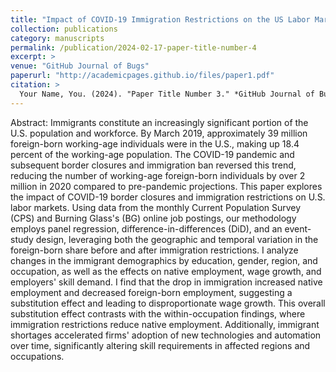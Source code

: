 ```yaml
---
title: "Impact of COVID-19 Immigration Restrictions on the US Labor Market and Skill Demand."
collection: publications
category: manuscripts
permalink: /publication/2024-02-17-paper-title-number-4
excerpt: >
venue: "GitHub Journal of Bugs"
paperurl: "http://academicpages.github.io/files/paper1.pdf"
citation: >
  Your Name, You. (2024). "Paper Title Number 3." *GitHub Journal of Bugs*. 1(3).
---
```


Abstract: Immigrants constitute an increasingly significant portion of the U.S. population and workforce. By March 2019, approximately 39 million foreign-born working-age individuals were in the U.S., making up 18.4 percent of the working-age population. The COVID-19 pandemic and subsequent border closures and immigration ban reversed this trend, reducing the number of working-age foreign-born individuals by over 2 million in 2020 compared to pre-pandemic projections. This paper explores the impact of COVID-19  border closures and immigration restrictions on U.S. labor markets. Using data from the monthly Current Population Survey (CPS) and Burning Glass's (BG) online job postings, our methodology employs panel regression, difference-in-differences (DiD), and an event-study design, leveraging both the geographic and temporal variation in the foreign-born share before and after immigration restrictions. I analyze changes in the immigrant demographics by education, gender, region, and occupation, as well as the effects on native employment, wage growth, and employers' skill demand. I find that the drop in immigration increased native employment and decreased foreign-born employment, suggesting a substitution effect and leading to disproportionate wage growth. This overall substitution effect contrasts with the within-occupation findings, where immigration restrictions reduce native employment. Additionally, immigrant shortages accelerated firms' adoption of new technologies and automation over time, significantly altering skill requirements in affected regions and occupations.
